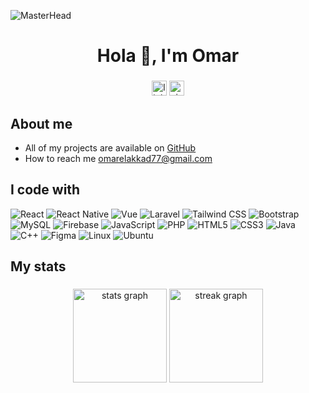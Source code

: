 ![MasterHead](https://user-images.githubusercontent.com/74038190/225813708-98b745f2-7d22-48cf-9150-083f1b00d6c9.gif)

<h1 align="center">Hola 👋, I'm Omar</h1>

###

<div align="center">
  <a href="https://my.linkedin.com/in/omarelakkad77" target="_blank" style="text-decoration: none; outline: none; box-shadow: none;">
    <img src="https://img.shields.io/static/v1?message=LinkedIn&label=&color=e2e8f0&labelColor=&style=for-the-badge" height="24" alt="linkedin logo" />
  </a>
  <a href="https://visitorbadge.io/status?path=Omarelakkad1" target="_blank" style="text-decoration: none; outline: none; box-shadow: none;">
    <img src="https://api.visitorbadge.io/api/visitors?path=Omarelakkad1&labelColor=000000&countColor=00FFAA&labelStyle=upper&style=flat-square" height="24" alt="visitors count"/>
  </a>
</div>



<h2>About me</h2>
<ul>
  <li>All of my projects are available on <a href="https://github.com/Omarelakkad1?tab=repositories">GitHub</a></li>
  <li>How to reach me <a href="mailto:omarelakkad77@gmail.com">omarelakkad77@gmail.com</a></li>
</ul>

<!-- i code with Section  -->
<h2>I code with</h2>


<div align="left">
  <!-- Row 1 -->
  <img src="https://img.shields.io/badge/React-61DAFB?style=for-the-badge&logo=react&logoColor=black" alt="React" />
  <img src="https://img.shields.io/badge/React_Native-61DAFB?style=for-the-badge&logo=react&logoColor=black" alt="React Native" />
  <img src="https://img.shields.io/badge/Vue-4FC08D?style=for-the-badge&logo=vue.js&logoColor=white" alt="Vue" />
  <img src="https://img.shields.io/badge/Laravel-FF2D20?style=for-the-badge&logo=laravel&logoColor=white" alt="Laravel" /
  
  <!-- Row 2 -->
  <img src="https://img.shields.io/badge/Tailwind_CSS-06B6D4?style=for-the-badge&logo=tailwindcss&logoColor=white" alt="Tailwind CSS" />
  <img src="https://img.shields.io/badge/Bootstrap-7952B3?style=for-the-badge&logo=bootstrap&logoColor=white" alt="Bootstrap" />
  <img src="https://img.shields.io/badge/MySQL-4479A1?style=for-the-badge&logo=mysql&logoColor=white" alt="MySQL" />
  <img src="https://img.shields.io/badge/Firebase-FFCA28?style=for-the-badge&logo=firebase&logoColor=black" alt="Firebase" />
  <img src="https://img.shields.io/badge/JavaScript-F7DF1E?style=for-the-badge&logo=javascript&logoColor=black" alt="JavaScript" />
  <img src="https://img.shields.io/badge/PHP-777BB4?style=for-the-badge&logo=php&logoColor=white" alt="PHP" />
  <img src="https://img.shields.io/badge/HTML5-E34F26?style=for-the-badge&logo=html5&logoColor=white" alt="HTML5" />

  <!-- Row 3 -->
  <img src="https://img.shields.io/badge/CSS3-1572B6?style=for-the-badge&logo=css3&logoColor=white" alt="CSS3" />
  <img src="https://img.shields.io/badge/Java-ED8B00?style=for-the-badge&logo=java&logoColor=white" alt="Java" />
  <img src="https://img.shields.io/badge/C++-00599C?style=for-the-badge&logo=cplusplus&logoColor=white" alt="C++" />
  <img src="https://img.shields.io/badge/Figma-F24E1E?style=for-the-badge&logo=figma&logoColor=white" alt="Figma" />
  <img src="https://img.shields.io/badge/Linux-FCC624?style=for-the-badge&logo=linux&logoColor=black" alt="Linux" />
  <img src="https://img.shields.io/badge/Ubuntu-E95420?style=for-the-badge&logo=ubuntu&logoColor=white" alt="Ubuntu" />



<!-- GitHub Stats Section -->
## My stats

###

<div align="center">
  <img src="https://github-readme-stats.vercel.app/api?username=Omarelakkad1&hide_title=true&hide_rank=true&show_icons=true&include_all_commits=true&count_private=true&disable_animations=false&theme=default&locale=en&hide_border=true&order=1&bg_color=e2e8f0" height="150" alt="stats graph"  />
  <img src="https://streak-stats.demolab.com?user=Omarelakkad1&locale=en&mode=daily&theme=default&hide_border=true&border_radius=5&date_format=j%20M%5B%20Y%5D&order=3&background=e2e8f0" height="150" alt="streak graph"  />
</div>

###
